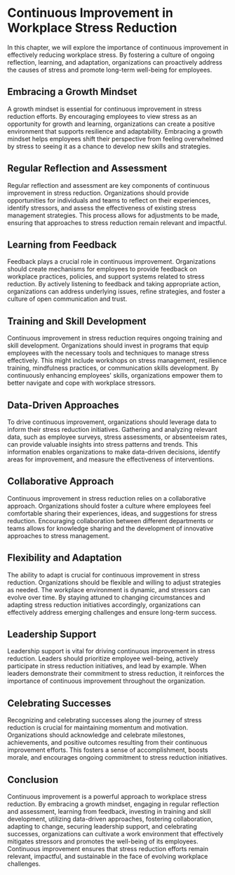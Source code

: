 Continuous Improvement in Workplace Stress Reduction
===============================================================

In this chapter, we will explore the importance of continuous improvement in effectively reducing workplace stress. By fostering a culture of ongoing reflection, learning, and adaptation, organizations can proactively address the causes of stress and promote long-term well-being for employees.

Embracing a Growth Mindset
--------------------------

A growth mindset is essential for continuous improvement in stress reduction efforts. By encouraging employees to view stress as an opportunity for growth and learning, organizations can create a positive environment that supports resilience and adaptability. Embracing a growth mindset helps employees shift their perspective from feeling overwhelmed by stress to seeing it as a chance to develop new skills and strategies.

Regular Reflection and Assessment
---------------------------------

Regular reflection and assessment are key components of continuous improvement in stress reduction. Organizations should provide opportunities for individuals and teams to reflect on their experiences, identify stressors, and assess the effectiveness of existing stress management strategies. This process allows for adjustments to be made, ensuring that approaches to stress reduction remain relevant and impactful.

Learning from Feedback
----------------------

Feedback plays a crucial role in continuous improvement. Organizations should create mechanisms for employees to provide feedback on workplace practices, policies, and support systems related to stress reduction. By actively listening to feedback and taking appropriate action, organizations can address underlying issues, refine strategies, and foster a culture of open communication and trust.

Training and Skill Development
------------------------------

Continuous improvement in stress reduction requires ongoing training and skill development. Organizations should invest in programs that equip employees with the necessary tools and techniques to manage stress effectively. This might include workshops on stress management, resilience training, mindfulness practices, or communication skills development. By continuously enhancing employees' skills, organizations empower them to better navigate and cope with workplace stressors.

Data-Driven Approaches
----------------------

To drive continuous improvement, organizations should leverage data to inform their stress reduction initiatives. Gathering and analyzing relevant data, such as employee surveys, stress assessments, or absenteeism rates, can provide valuable insights into stress patterns and trends. This information enables organizations to make data-driven decisions, identify areas for improvement, and measure the effectiveness of interventions.

Collaborative Approach
----------------------

Continuous improvement in stress reduction relies on a collaborative approach. Organizations should foster a culture where employees feel comfortable sharing their experiences, ideas, and suggestions for stress reduction. Encouraging collaboration between different departments or teams allows for knowledge sharing and the development of innovative approaches to stress management.

Flexibility and Adaptation
--------------------------

The ability to adapt is crucial for continuous improvement in stress reduction. Organizations should be flexible and willing to adjust strategies as needed. The workplace environment is dynamic, and stressors can evolve over time. By staying attuned to changing circumstances and adapting stress reduction initiatives accordingly, organizations can effectively address emerging challenges and ensure long-term success.

Leadership Support
------------------

Leadership support is vital for driving continuous improvement in stress reduction. Leaders should prioritize employee well-being, actively participate in stress reduction initiatives, and lead by example. When leaders demonstrate their commitment to stress reduction, it reinforces the importance of continuous improvement throughout the organization.

Celebrating Successes
---------------------

Recognizing and celebrating successes along the journey of stress reduction is crucial for maintaining momentum and motivation. Organizations should acknowledge and celebrate milestones, achievements, and positive outcomes resulting from their continuous improvement efforts. This fosters a sense of accomplishment, boosts morale, and encourages ongoing commitment to stress reduction initiatives.

Conclusion
----------

Continuous improvement is a powerful approach to workplace stress reduction. By embracing a growth mindset, engaging in regular reflection and assessment, learning from feedback, investing in training and skill development, utilizing data-driven approaches, fostering collaboration, adapting to change, securing leadership support, and celebrating successes, organizations can cultivate a work environment that effectively mitigates stressors and promotes the well-being of its employees. Continuous improvement ensures that stress reduction efforts remain relevant, impactful, and sustainable in the face of evolving workplace challenges.
